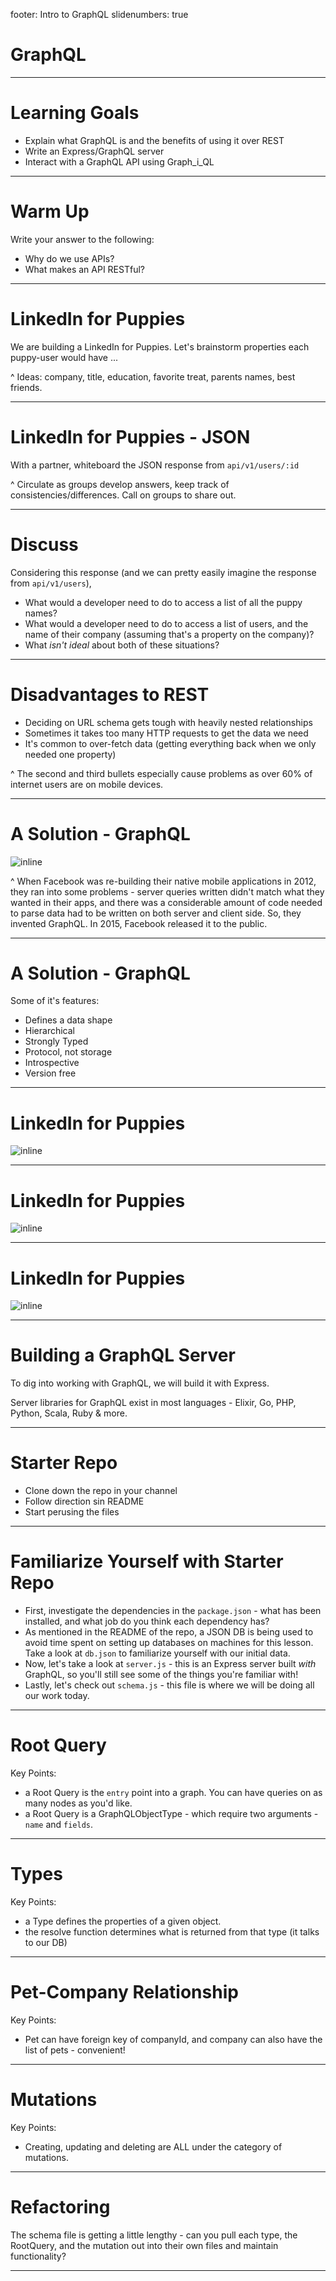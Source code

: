 footer: Intro to GraphQL
slidenumbers: true

# GraphQL

---

# Learning Goals

- Explain what GraphQL is and the benefits of using it over REST
- Write an Express/GraphQL server
- Interact with a GraphQL API using Graph_i_QL

---

# Warm Up

Write your answer to the following:
- Why do we use APIs?
- What makes an API RESTful?

---

# LinkedIn for Puppies

We are building a LinkedIn for Puppies. Let's brainstorm properties each puppy-user would have ...

^ Ideas: company, title, education, favorite treat, parents names, best friends.

---

# LinkedIn for Puppies - JSON

With a partner, whiteboard the JSON response from `api/v1/users/:id`

^ Circulate as groups develop answers, keep track of consistencies/differences. Call on groups to share out.

---

# Discuss

Considering this response (and we can pretty easily imagine the response from `api/v1/users`),
- What would a developer need to do to access a list of all the puppy names?
- What would a developer need to do to access a list of users, and the name of their company (assuming that's a property on the company)?
- What _isn't ideal_ about both of these situations?

---

# Disadvantages to REST

- Deciding on URL schema gets tough with heavily nested relationships
- Sometimes it takes too many HTTP requests to get the data we need
- It's common to over-fetch data (getting everything back when we only needed one property)

^ The second and third bullets especially cause problems as over 60% of internet users are on mobile devices.

---

# A Solution - GraphQL
![inline](https://miro.medium.com/max/1372/1*EOMP0V69RZ5xChG5pRoFyA.png)

^ When Facebook was re-building their native mobile applications in 2012, they ran into some problems - server queries written didn't match what they wanted in their apps, and there was a considerable amount of code needed to parse data had to be written on both server and client side. So, they invented GraphQL. In 2015, Facebook released it to the public.

---

# A Solution - GraphQL

Some of it's features:
* Defines a data shape
* Hierarchical
* Strongly Typed
* Protocol, not storage
* Introspective
* Version free

---

# LinkedIn for Puppies

![inline](http://backend.turing.io/assets/images/lessons/intro_to_graphql/rest_diagram.png)

---

# LinkedIn for Puppies

![inline](http://backend.turing.io/assets/images/lessons/intro_to_graphql/graph_diagram.png)

---

# LinkedIn for Puppies

![inline](http://backend.turing.io/assets/images/lessons/intro_to_graphql/query.png)

---

# Building a GraphQL Server

To dig into working with GraphQL, we will build it with Express.

Server libraries for GraphQL exist in  most languages - Elixir, Go, PHP, Python, Scala, Ruby & more.

___

# Starter Repo

* Clone down the repo in your channel
* Follow direction sin README
* Start perusing the files

___

# Familiarize Yourself with Starter Repo

- First, investigate the dependencies in the `package.json` - what has been installed, and what job do you think each dependency has?
- As mentioned in the README of the repo, a JSON DB is being used to avoid time spent on setting up databases on machines for this lesson. Take a look at `db.json` to familiarize yourself with our initial data.
- Now, let's take a look at `server.js` - this is an Express server built _with_ GraphQL, so you'll still see some of the things you're familiar with!
- Lastly, let's check out `schema.js` - this file is where we will be doing all our work today.

___

# Root Query

Key Points:
-  a Root Query is the `entry` point into a graph. You can have queries on as many nodes as you'd like.
- a Root Query is a GraphQLObjectType - which require two arguments - `name` and `fields`.

___

# Types

Key Points:
- a Type defines the properties of a given object.
- the resolve function determines what is returned from that type (it talks to our DB)

___

# Pet-Company Relationship

Key Points:
- Pet can have foreign key of companyId, and company can also have the list of pets - convenient!

___

# Mutations

Key Points:
- Creating, updating and deleting are ALL under the category of mutations.

___

# Refactoring

The schema file is getting a little lengthy - can you pull each type, the RootQuery, and the mutation out into their own files and maintain functionality?

___
